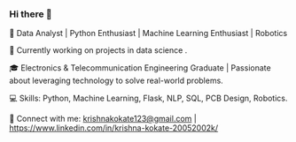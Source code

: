 ### Hi there 👋



👋 Data Analyst | Python Enthusiast | Machine Learning Enthusiast | Robotics

🚀 Currently working on projects in data science .

🎓 Electronics & Telecommunication Engineering Graduate | Passionate about leveraging technology to solve real-world problems.

💻 Skills: Python, Machine Learning, Flask, NLP, SQL, PCB Design, Robotics.

📧 Connect with me: krishnakokate123@gmail.com | https://www.linkedin.com/in/krishna-kokate-20052002k/ 

